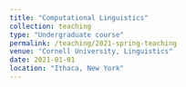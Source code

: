 ```yaml
---
title: "Computational Linguistics"
collection: teaching
type: "Undergraduate course"
permalink: /teaching/2021-spring-teaching
venue: "Cornell University, Linguistics"
date: 2021-01-01
location: "Ithaca, New York"
---
```


